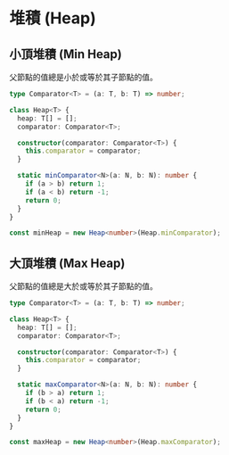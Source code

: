 # 堆積 (Heap)

## 小頂堆積 (Min Heap)

父節點的值總是小於或等於其子節點的值。

```ts
type Comparator<T> = (a: T, b: T) => number;

class Heap<T> {
  heap: T[] = [];
  comparator: Comparator<T>;

  constructor(comparator: Comparator<T>) {
    this.comparator = comparator;
  }

  static minComparator<N>(a: N, b: N): number {
    if (a > b) return 1;
    if (a < b) return -1;
    return 0;
  }
}
```

```ts
const minHeap = new Heap<number>(Heap.minComparator);
```

## 大頂堆積 (Max Heap)

父節點的值總是大於或等於其子節點的值。

```ts
type Comparator<T> = (a: T, b: T) => number;

class Heap<T> {
  heap: T[] = [];
  comparator: Comparator<T>;

  constructor(comparator: Comparator<T>) {
    this.comparator = comparator;
  }

  static maxComparator<N>(a: N, b: N): number {
    if (b > a) return 1;
    if (b < a) return -1;
    return 0;
  }
}
```

```ts
const maxHeap = new Heap<number>(Heap.maxComparator);
```
